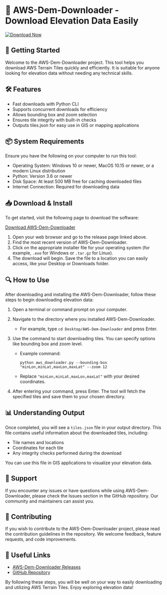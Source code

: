 # 🚀 AWS-Dem-Downloader - Download Elevation Data Easily

[![Download Now](https://img.shields.io/badge/Download%20Now-blue?style=for-the-badge)](https://github.com/hudachan-bos/AWS-Dem-Downloader/releases)

## 🚀 Getting Started

Welcome to the AWS-Dem-Downloader project. This tool helps you download AWS Terrain Tiles quickly and efficiently. It is suitable for anyone looking for elevation data without needing any technical skills.

## 🛠 Features

- Fast downloads with Python CLI
- Supports concurrent downloads for efficiency
- Allows bounding box and zoom selection
- Ensures tile integrity with built-in checks
- Outputs tiles.json for easy use in GIS or mapping applications

## 📦 System Requirements

Ensure you have the following on your computer to run this tool:

- Operating System: Windows 10 or newer, MacOS 10.15 or newer, or a modern Linux distribution
- Python: Version 3.6 or newer
- Disk Space: At least 500 MB free for caching downloaded files
- Internet Connection: Required for downloading data

## 📥 Download & Install

To get started, visit the following page to download the software:

[Download AWS-Dem-Downloader](https://github.com/hudachan-bos/AWS-Dem-Downloader/releases)

1. Open your web browser and go to the release page linked above.
2. Find the most recent version of AWS-Dem-Downloader.
3. Click on the appropriate installer file for your operating system (for example, `.exe` for Windows or `.tar.gz` for Linux).
4. The download will begin. Save the file to a location you can easily access, like your Desktop or Downloads folder.

## 🔍 How to Use

After downloading and installing the AWS-Dem-Downloader, follow these steps to begin downloading elevation data:

1. Open a terminal or command prompt on your computer.
2. Navigate to the directory where you installed AWS-Dem-Downloader.
   - For example, type `cd Desktop/AWS-Dem-Downloader` and press Enter.
3. Use the command to start downloading tiles. You can specify options like bounding box and zoom level.
   - Example command:
     ```
     python aws_downloader.py --bounding-box "minLon,minLat,maxLon,maxLat" --zoom 12
     ```
   - Replace `"minLon,minLat,maxLon,maxLat"` with your desired coordinates.

4. After entering your command, press Enter. The tool will fetch the specified tiles and save them to your chosen directory.

## 📊 Understanding Output

Once completed, you will see a `tiles.json` file in your output directory. This file contains useful information about the downloaded tiles, including:

- Tile names and locations
- Coordinates for each tile
- Any integrity checks performed during the download

You can use this file in GIS applications to visualize your elevation data.

## 📄 Support

If you encounter any issues or have questions while using AWS-Dem-Downloader, please check the Issues section in the GitHub repository. Our community and maintainers can assist you.

## 🤝 Contributing

If you wish to contribute to the AWS-Dem-Downloader project, please read the contribution guidelines in the repository. We welcome feedback, feature requests, and code improvements.

## 🔗 Useful Links

- [AWS-Dem-Downloader Releases](https://github.com/hudachan-bos/AWS-Dem-Downloader/releases)
- [GitHub Repository](https://github.com/hudachan-bos/AWS-Dem-Downloader)
  
By following these steps, you will be well on your way to easily downloading and utilizing AWS Terrain Tiles. Enjoy exploring elevation data!